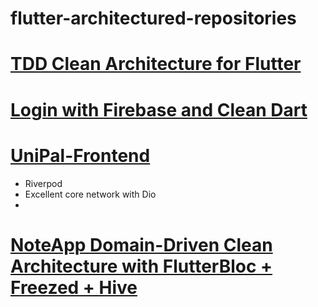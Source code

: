 # flutter-architectured-repositories

# [TDD Clean Architecture for Flutter](https://github.com/ResoCoder/flutter-tdd-clean-architecture-course)

# [Login with Firebase and Clean Dart](https://github.com/jacobaraujo7/login-firebase-clean-dart)

# [UniPal-Frontend](https://github.com/cyntaria/UniPal-Frontend)
- Riverpod
- Excellent core network with Dio
- 

# [NoteApp Domain-Driven Clean Architecture with FlutterBloc + Freezed + Hive](https://github.com/imSanjaySoni/NoteApp-Clean-Architecture)

